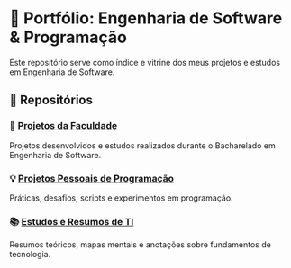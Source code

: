 # 🧠 Portfólio: Engenharia de Software & Programação

Este repositório serve como índice e vitrine dos meus projetos e estudos em Engenharia de Software.

## 🔗 Repositórios

### 📘 [Projetos da Faculdade](https://github.com/seu-usuario/Projetos_BacharelEngSoftware)
Projetos desenvolvidos e estudos realizados durante o Bacharelado em Engenharia de Software.

### 💡 [Projetos Pessoais de Programação](https://github.com/seu-usuario/Projetos-Programacao)
Práticas, desafios, scripts e experimentos em programação.

### 📚 [Estudos e Resumos de TI](https://github.com/seu-usuario/EstudosResumos_Tecnologia_TI)
Resumos teóricos, mapas mentais e anotações sobre fundamentos de tecnologia.
